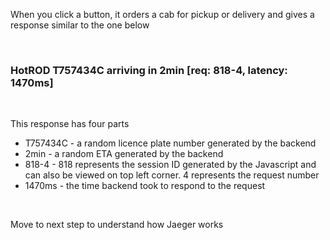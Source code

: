 When you click a button, it orders a cab for pickup or delivery and gives a response similar to the one below

<br/>

### HotROD T757434C arriving in 2min [req: 818-4, latency: 1470ms]

<br/>

This response has four parts

* T757434C - a random licence plate number generated by the backend
* 2min - a random ETA generated by the backend
* 818-4 - 818 represents the session ID generated by the Javascript and can also be viewed on top left corner. 4 represents the request number
* 1470ms - the time backend took to respond to the request

<br/>

Move to next step to understand how Jaeger works